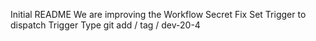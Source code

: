 Initial README
We are improving the Workflow
Secret Fix
Set Trigger to dispatch
Trigger Type
git add / tag / dev-20-4